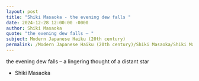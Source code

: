 ```yaml
---
layout: post
title: "Shiki Masaoka - the evening dew falls "
date: 2024-12-28 12:00:00 -0000
author: Shiki Masaoka
quote: "the evening dew falls – "
subject: Modern Japanese Haiku (20th century)
permalink: /Modern Japanese Haiku (20th century)/Shiki Masaoka/Shiki Masaoka - the evening dew falls 
---
```


the evening dew falls – 
a lingering thought of 
a distant star

- Shiki Masaoka
